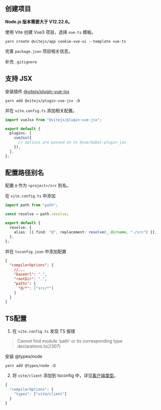 ## 创建项目

**Node.js 版本需要大于 V12.22.6。**

使用 Vite 创建 Vue3 项目，选择 `vue-ts` 模板。

```shell
yarn create @vitejs/app cookie-vue-ui --template vue-ts
```

完善 `package.json` 项目相关信息。

补充 `.gitignore`

## 支持 JSX

安装插件 [@vitejs/plugin-vue-jsx](https://www.npmjs.com/package/@vitejs/plugin-vue-jsx)

```shell
yarn add @vitejs/plugin-vue-jsx -D
```

并在 `vite.config.ts` 添加相关配置。

```ts
import vueJsx from "@vitejs/plugin-vue-jsx";

export default {
  plugins: [
    vueJsx({
      // options are passed on to @vue/babel-plugin-jsx
    }),
  ],
};
```

## 配置路径别名

配置 `@` 作为 `<project>/src` 别名。

在 `vite.config.ts` 中添加

```ts
import path from "path";

const resolve = path.resolve;

export default {
  resolve: {
    alias: [{ find: "@", replacement: resolve(__dirname, "./src") }],
  },
};
```

并在 `tsconfig.json` 中添加配置

```json
{
  "compilerOptions": {
    //...
    "baseUrl": ".",
    "rootDir": ".",
    "paths": {
      "@/*": ["src/*"]
    }
  }
}
```

## TS配置

1. 在 `vite.config.ts` 发现 TS 报错

> Cannot find module 'path' or its corresponding type declarations.ts(2307)

安装 @types/node

```shell
yarn add @types/node -D
```


2. 将 `vite/client` 添加到 tsconfig 中，详见[客户端类型](https://cn.vitejs.dev/guide/features.html#client-types)。

```ts
{
  "compilerOptions": {
    "types": ["vite/client"]
  }
}
```